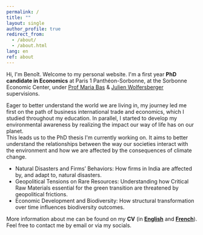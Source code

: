 ```yaml
---
permalink: /
title: ""
layout: single
author_profile: true
redirect_from:
  - /about/
  - /about.html
lang: en
ref: about
---
```


Hi, I'm Benoît. Welcome to my personal website. I'm a first year **PhD candidate in Economics** at Paris 1 Panthéon-Sorbonne, at the Sorbonne Economic Center, under [Prof Maria Bas](https://sites.google.com/site/basmaria80/) & [Julien Wolfersberger](https://julienwolfersberger.fr/) supervisions.

Eager to better understand the world we are living in, my journey led me first on the path of business international trade and economics, which I studied throughout my education. In parallel, I started to develop my environmental awareness by realizing the impact our way of life has on our planet.  
This leads us to the PhD thesis I'm currently working on. It aims to better understand the relationships between the way our societies interact with the environment and how we are affected by the consequences of climate change.

- <span class="accent">Natural Disasters and Firms’ Behaviors:</span> How firms in India are affected by, and adapt to, natural disasters.
- <span class="accent">Geopolitical Tensions on Rare Resources:</span> Understanding how Critical Raw Materials essential for the green transition are threatened by geopolitical frictions.
- <span class="accent">Economic Development and Biodiversity:</span> How structural transformation over time influences biodiversity outcomes.

More information about me can be found on my **CV** (in <a href="{{ '/files/Benoît CHAULVET CV 2025 EN.pdf' | uri_escape | relative_url }}" target="_blank" rel="noopener">**English**</a> and <a href="{{ '/files/Benoît CHAULVET CV 2025.pdf' | uri_escape | relative_url }}" target="_blank" rel="noopener">**French**</a>).  
Feel free to contact me by email or via my socials.
